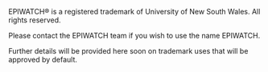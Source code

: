 EPIWATCH&reg; is a registered trademark of University of New South Wales. All rights reserved.

Please contact the EPIWATCH team if you wish to use the name EPIWATCH.

Further details will be provided here soon on trademark uses that will be approved by default.